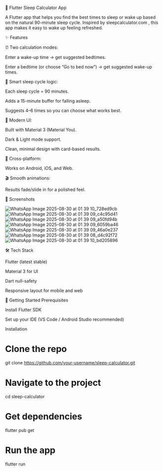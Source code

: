 🛌 Flutter Sleep Calculator App

A Flutter app that helps you find the best times to sleep or wake up based on the natural 90-minute sleep cycle. Inspired by sleepcalculator.com
, this app makes it easy to wake up feeling refreshed.

✨ Features

⏰ Two calculation modes:

Enter a wake-up time → get suggested bedtimes.

Enter a bedtime (or choose “Go to bed now”) → get suggested wake-up times.

🧠 Smart sleep cycle logic:

Each sleep cycle = 90 minutes.

Adds a 15-minute buffer for falling asleep.

Suggests 4–6 times so you can choose what works best.

🎨 Modern UI:

Built with Material 3 (Material You).

Dark & Light mode support.

Clean, minimal design with card-based results.

📱 Cross-platform:

Works on Android, iOS, and Web.

🎬 Smooth animations:

Results fade/slide in for a polished feel.

📸 Screenshots


![WhatsApp Image 2025-08-30 at 01 39 10_728ed9cb](https://github.com/user-attachments/assets/557c89a3-45bd-4ee4-a760-7ab572187d41)
![WhatsApp Image 2025-08-30 at 01 39 09_c4c95d41](https://github.com/user-attachments/assets/9d6f1da9-ca90-49ff-86bf-8906a68dc534)
![WhatsApp Image 2025-08-30 at 01 39 09_a50fd94b](https://github.com/user-attachments/assets/779c4b21-da55-470d-a577-e907d9870d59)
![WhatsApp Image 2025-08-30 at 01 39 09_6059ba46](https://github.com/user-attachments/assets/3ff07af6-e3a7-42ab-9ae4-21c810c17fc3)
![WhatsApp Image 2025-08-30 at 01 39 09_46a0e237](https://github.com/user-attachments/assets/b11234a5-ff05-4a92-ac42-8d5b576a0638)
![WhatsApp Image 2025-08-30 at 01 39 08_d4c92f72](https://github.com/user-attachments/assets/e2b4a27c-d733-42d8-9228-46de89aa9392)
![WhatsApp Image 2025-08-30 at 01 39 10_bd205896](https://github.com/user-attachments/assets/f914853a-f7f9-4678-bc33-22f92ae26c6f)


	
	
🛠️ Tech Stack

Flutter
 (latest stable)

Material 3
 for UI

Dart null-safety

Responsive layout for mobile and web

🚀 Getting Started
Prerequisites

Install Flutter SDK

Set up your IDE (VS Code / Android Studio recommended)

Installation
# Clone the repo
git clone https://github.com/your-username/sleep-calculator.git

# Navigate to the project
cd sleep-calculator

# Get dependencies
flutter pub get

# Run the app
flutter run
